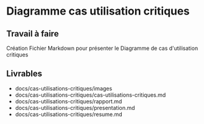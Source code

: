 # Diagramme cas utilisation critiques

## Travail à faire 
 Création Fichier Markdown pour présenter le
 Diagramme de cas d'utilisation critiques
  
## Livrables

- docs/cas-utilisations-critiques/images
- docs/cas-utilisations-critiques/cas-utilisations-critiques.md
- docs/cas-utilisations-critiques/rapport.md
- docs/cas-utilisations-critiques/presentation.md
- docs/cas-utilisations-critiques/resume.md
